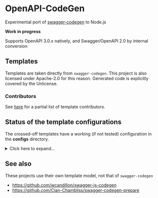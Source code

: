 # OpenAPI-CodeGen

Experimental port of [swagger-codegen](https://github.com/swagger-api/swagger-codegen) to Node.js

**Work in progress**

Supports OpenAPI 3.0.x natively, and Swagger/OpenAPI 2.0 by internal conversion

## Templates

Templates are taken directly from `swagger-codegen`. This project is also licensed under Apache-2.0 for this reason. Generated code is explicitly covered by the Unlicense.

### Contributors

See [here](https://github.com/swagger-api/swagger-codegen#template-creator) for a partial list of template contributors.

## Status of the template configurations

The crossed-off templates have a working (if not tested) configuration in the **configs** directory.

<details>
<summary>Click here to expand...</summary>

* ~~\_common~~
*  Ada
*  akka-scala
*  android
*  ~~apache2~~ - **needs work**
*  apex
*  aspnetcore
*  bash
*  clojure
*  codegen
*  ~~confluenceWikiDocs~~ - **needs testing**
*  cpprest
*  csharp
*  csharp-dotnet2
*  dart
*  ~~debug~~
*  Eiffel
*  elixir
*  erlang-client
*  erlang-server
*  finch
*  flash
*  flaskConnexion
*  go
*  go-server
*  ~~Groovy~~ - **untested**
*  haskell-http-client
*  haskell-servant
*  ~~htmlDocs~~ - *appears to work*
*  ~~htmlDocs2~~ - *appears to work, no console errors logged*
*  Java
*  JavaInflector
*  JavaJaxRS
*  JavaPlayFramework
*  Javascript
*  Javascript-Closure-Angular
*  JavaSpring
*  JavaVertXServer
*  JMeter
*  kotlin-client
*  lua
*  lumen
*  MSF4J
*  nancyfx
*  ~~nodejs~~ - **untested**
*  objc
*  ~~openapi~~ - *outputs the input definition (in OpenAPI 3.0.x form)*
*  perl
*  php
*  ~~php-silex~~ - **untested**
*  php-symfony
*  pistache-server
*  powershell
*  python
*  qt5cpp
*  r
*  rails5
*  restbed
*  ruby
*  rust
*  rust-server
*  scala
*  scalatra
*  scalaz
*  sinatra
*  slim
*  ~~swagger~~ - *outputs the input definition (in original form if OpenAPI 2.0)*
*  swagger-static
*  swift
*  swift3
*  swift4
*  tizen
*  typescript-angular
*  typescript-angularjs
*  typescript-aurelia
*  typescript-fetch
*  typescript-jquery
*  ~~typescript-node~~ - **untested**
*  undertow
*  ~~validator~~ - *uses swagger2openapi's OpenAPI 3.0 validator internally*
*  ze-ph
</details>

## See also

These projects use their own template model, not that of `swagger-codegen`

* https://github.com/wcandillon/swagger-js-codegen
* https://github.com/Cian-Chambliss/swagger-codegen-prepare

